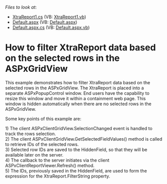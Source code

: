 <!-- default file list -->
*Files to look at*:

* [XtraReport1.cs](./CS/App_Code/XtraReport1.cs) (VB: [XtraReport1.vb](./VB/App_Code/XtraReport1.vb))
* [Default.aspx](./CS/Default.aspx) (VB: [Default.aspx](./VB/Default.aspx))
* [Default.aspx.cs](./CS/Default.aspx.cs) (VB: [Default.aspx.vb](./VB/Default.aspx.vb))
<!-- default file list end -->
# How to filter XtraReport data based on the selected rows in the ASPxGridView


<p>This example demonstrates how to filter XtraReport data based on the selected rows in the ASPxGridView. The XtraReport is placed into a separate ASPxPopupControl window. End users have the capability to resize this window and move it within a containment web page. This window is hidden automatically when there are no selected rows in the ASPxGridView.</p><p>Some key points of this example are:</p><p>1) The client ASPxClientGridView.SelectionChanged event is handled to track the rows selection.<br />
2) The client ASPxClientGridView.GetSelectedFieldValues() method is called to retrieve IDs of the selected rows.<br />
3) Selected row IDs are saved to the HiddenField, so that they will be available later on the server.<br />
4) The callback to the server initiates via the client ASPxClientReportViewer.Refresh() method.<br />
5) The IDs, previously saved in the HiddenField, are used to form the expression for the XtraReport.FilterString property.</p>

<br/>


